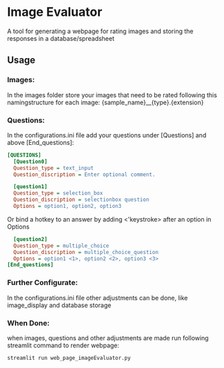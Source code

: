 # Image Evaluator
A tool for generating a webpage for rating images and storing the responses in a database/spreadsheet

## Usage
### Images:
In the images folder store your images that need to be rated following this namingstructure for each image:
  {sample_name}__{type}.{extension}
### Questions:
In the configurations.ini file add your questions under [Questions] and above [End_questions]:
```ini
[QUESTIONS]
  [Question0]
  Question_type = text_input
  Question_discription = Enter optional comment.

  [question1]
  Question_type = selection_box
  Question_discription = selectionbox question
  Options = option1, option2, option3
```
Or bind a hotkey to an answer by adding <'keystroke> after an option in Options
```ini
  [question2]
  Question_type = multiple_choice
  Question_discription = multiple_choice_question
  Options = option1 <1>, option2 <2>, option3 <3>
[End_questions]

```
### Further Configurate:
In the configurations.ini file other adjustments can be done,
like image_display and database storage

### When Done:
when images, questions and other adjustments are made run following streamlit command to render webpage:
```bash
streamlit run web_page_imageEvaluator.py
```
